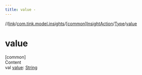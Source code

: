 ```yaml
---
title: value -
---
```

//[link](../../../index.md)/[com.tink.model.insights](../../index.md)/[[common]InsightAction](../index.md)/[Type](index.md)/[value](value.md)



# value  
[common]  
Content  
val [value](value.md): [String](https://kotlinlang.org/api/latest/jvm/stdlib/kotlin/-string/index.html)  



